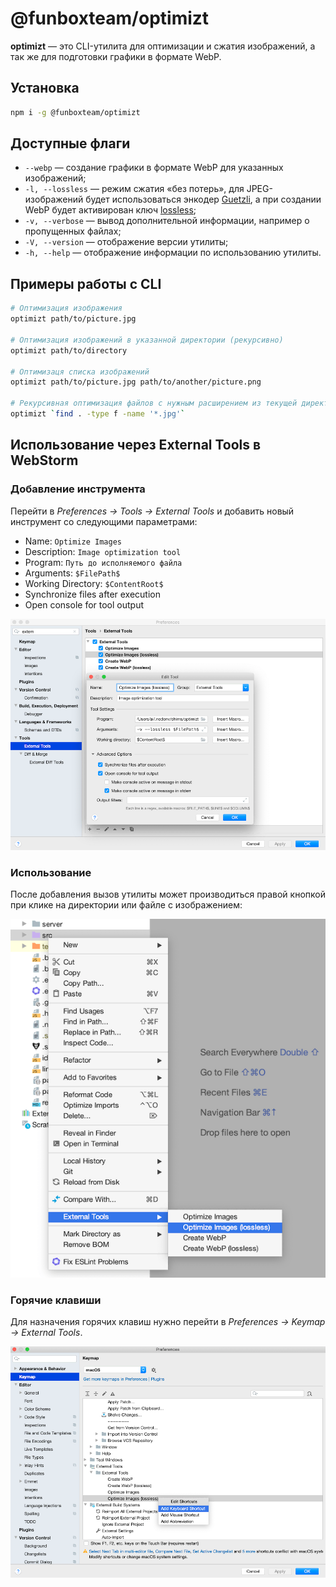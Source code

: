 # @funboxteam/optimizt

**optimizt** — это CLI-утилита для оптимизации и сжатия изображений, а так же для подготовки графики в формате WebP.

## Установка

```sh
npm i -g @funboxteam/optimizt
```

## Доступные флаги

- `--webp` — создание графики в формате WebP для указанных изображений;
- `-l, --lossless` — режим сжатия «без потерь», для JPEG-изображений будет использоваться энкодер [Guetzli](https://github.com/google/guetzli), а при создании WebP будет активирован ключ [lossless](https://developers.google.com/speed/webp/docs/cwebp);
- `-v, --verbose` — вывод дополнительной информации, например о пропущенных файлах;
- `-V, --version` — отображение версии утилиты;
- `-h, --help` — отображение информации по использованию утилиты.

## Примеры работы с CLI

```bash
# Оптимизация изображения
optimizt path/to/picture.jpg

# Оптимизация изображений в указанной директории (рекурсивно)
optimizt path/to/directory

# Оптимизаця списка изображений
optimizt path/to/picture.jpg path/to/another/picture.png

# Рекурсивная оптимизация файлов с нужным расширением из текущей директории
optimizt `find . -type f -name '*.jpg'`
```

## Использование через External Tools в WebStorm

### Добавление инструмента

Перейти в _Preferences → Tools → External Tools_ и добавить новый инструмент со следующими параметрами:

- Name: `Optimize Images`
- Description: `Image optimization tool`
- Program: `Путь до исполняемого файла`
- Arguments: `$FilePath$`
- Working Directory: `$ContentRoot$`
- Synchronize files after execution
- Open console for tool output

![](images/ws_external-tools.png)

### Использование

После добавления вызов утилиты может производиться правой кнопкой при клике на директории или файле с изображением:

![](images/ws_menu.png)

### Горячие клавиши

Для назначения горячих клавиш нужно перейти в _Preferences → Keymap → External Tools_.

![](images/ws_keymap.png)
